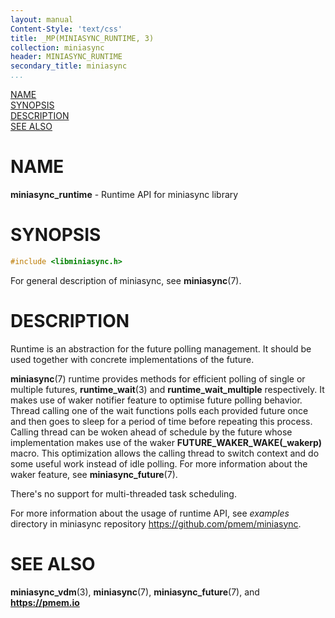 ```yaml
---
layout: manual
Content-Style: 'text/css'
title: _MP(MINIASYNC_RUNTIME, 3)
collection: miniasync
header: MINIASYNC_RUNTIME
secondary_title: miniasync
...
```


[comment]: <> (SPDX-License-Identifier: BSD-3-Clause)
[comment]: <> (Copyright 2021-2022, Intel Corporation)

[comment]: <> (miniasync_runtime.3 -- man page for miniasync runtime API)

[NAME](#name)<br />
[SYNOPSIS](#synopsis)<br />
[DESCRIPTION](#description)<br />
[SEE ALSO](#see-also)<br />


# NAME #

**miniasync_runtime** - Runtime API for miniasync library


# SYNOPSIS #

```c
#include <libminiasync.h>
```

For general description of miniasync, see **miniasync**(7).


# DESCRIPTION #

Runtime is an abstraction for the future polling management. It should be used
together with concrete implementations of the future.

**miniasync**(7) runtime provides methods for efficient polling of single or
multiple futures, **runtime_wait**(3) and **runtime_wait_multiple** respectively.
It makes use of waker notifier feature to optimise future polling behavior. Thread calling
one of the wait functions polls each provided future once and then goes to sleep for
a period of time before repeating this process. Calling thread can be woken ahead
of schedule by the future whose implementation makes use of the waker
**FUTURE_WAKER_WAKE(_wakerp)** macro. This optimization allows the calling thread
to switch context and do some useful work instead of idle polling.
For more information about the waker feature, see **miniasync_future**(7).

There's no support for multi-threaded task scheduling.

For more information about the usage of runtime API, see *examples* directory
in miniasync repository <https://github.com/pmem/miniasync>.


# SEE ALSO #

**miniasync_vdm**(3), **miniasync**(7),
**miniasync_future**(7), and **<https://pmem.io>**
